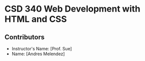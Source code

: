 # CSD 340 Web Development with HTML and CSS

## Contributors
- Instructor's Name: [Prof. Sue]
- Name: [Andres Melendez]

